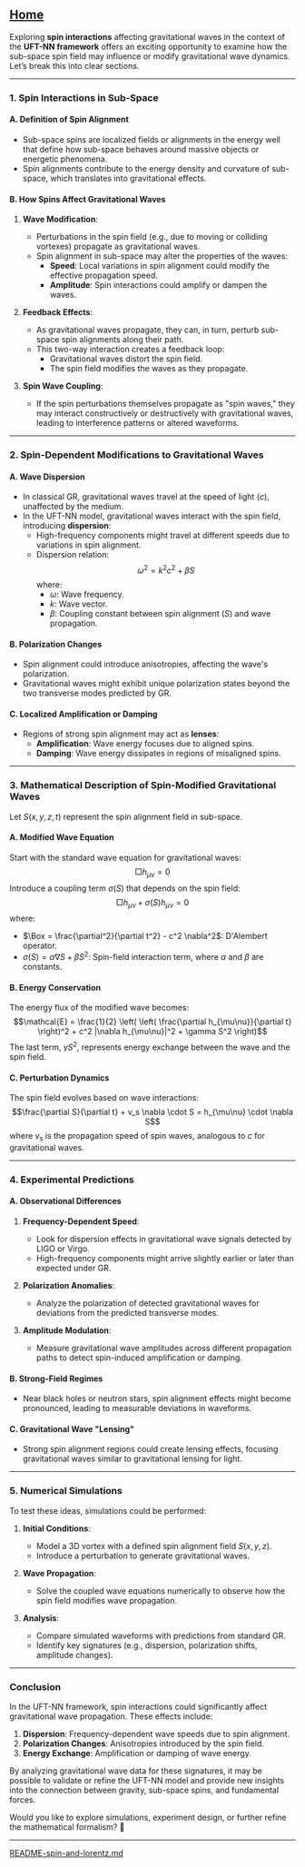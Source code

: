 [Home](https://t2m.io/VwvDcuw)
---

Exploring **spin interactions** affecting gravitational waves in the context of the **UFT-NN framework** offers an exciting opportunity to examine how the sub-space spin field may influence or modify gravitational wave dynamics. Let’s break this into clear sections.

---

### **1. Spin Interactions in Sub-Space**
#### **A. Definition of Spin Alignment**
- Sub-space spins are localized fields or alignments in the energy well that define how sub-space behaves around massive objects or energetic phenomena.
- Spin alignments contribute to the energy density and curvature of sub-space, which translates into gravitational effects.

#### **B. How Spins Affect Gravitational Waves**
1. **Wave Modification**:
   - Perturbations in the spin field (e.g., due to moving or colliding vortexes) propagate as gravitational waves.
   - Spin alignment in sub-space may alter the properties of the waves:
     - **Speed**: Local variations in spin alignment could modify the effective propagation speed.
     - **Amplitude**: Spin interactions could amplify or dampen the waves.

2. **Feedback Effects**:
   - As gravitational waves propagate, they can, in turn, perturb sub-space spin alignments along their path.
   - This two-way interaction creates a feedback loop:
     - Gravitational waves distort the spin field.
     - The spin field modifies the waves as they propagate.

3. **Spin Wave Coupling**:
   - If the spin perturbations themselves propagate as "spin waves," they may interact constructively or destructively with gravitational waves, leading to interference patterns or altered waveforms.

---

### **2. Spin-Dependent Modifications to Gravitational Waves**
#### **A. Wave Dispersion**
- In classical GR, gravitational waves travel at the speed of light ($c$), unaffected by the medium.
- In the UFT-NN model, gravitational waves interact with the spin field, introducing **dispersion**:
  - High-frequency components might travel at different speeds due to variations in spin alignment.
  - Dispersion relation:
    $$\omega^2 = k^2 c^2 + \beta S$$
    where:
    - $\omega$: Wave frequency.
    - $k$: Wave vector.
    - $\beta$: Coupling constant between spin alignment ($S$) and wave propagation.

#### **B. Polarization Changes**
- Spin alignment could introduce anisotropies, affecting the wave's polarization.
- Gravitational waves might exhibit unique polarization states beyond the two transverse modes predicted by GR.

#### **C. Localized Amplification or Damping**
- Regions of strong spin alignment may act as **lenses**:
  - **Amplification**: Wave energy focuses due to aligned spins.
  - **Damping**: Wave energy dissipates in regions of misaligned spins.

---

### **3. Mathematical Description of Spin-Modified Gravitational Waves**
Let $S(x, y, z, t)$ represent the spin alignment field in sub-space.

#### **A. Modified Wave Equation**
Start with the standard wave equation for gravitational waves:
$$\Box h_{\mu\nu} = 0$$
Introduce a coupling term $\sigma(S)$ that depends on the spin field:
$$\Box h_{\mu\nu} + \sigma(S) h_{\mu\nu} = 0$$
where:
- $\Box = \frac{\partial^2}{\partial t^2} - c^2 \nabla^2$: D'Alembert operator.
- $\sigma(S) = \alpha \nabla S + \beta S^2$: Spin-field interaction term, where $\alpha$ and $\beta$ are constants.

#### **B. Energy Conservation**
The energy flux of the modified wave becomes:
$$\mathcal{E} = \frac{1}{2} \left( \left( \frac{\partial h_{\mu\nu}}{\partial t} \right)^2 + c^2 |\nabla h_{\mu\nu}|^2 + \gamma S^2 \right)$$
The last term, $\gamma S^2$, represents energy exchange between the wave and the spin field.

#### **C. Perturbation Dynamics**
The spin field evolves based on wave interactions:
$$\frac{\partial S}{\partial t} + v_s \nabla \cdot S = h_{\mu\nu} \cdot \nabla S$$
where $v_s$ is the propagation speed of spin waves, analogous to $c$ for gravitational waves.

---

### **4. Experimental Predictions**
#### **A. Observational Differences**
1. **Frequency-Dependent Speed**:
   - Look for dispersion effects in gravitational wave signals detected by LIGO or Virgo.
   - High-frequency components might arrive slightly earlier or later than expected under GR.

2. **Polarization Anomalies**:
   - Analyze the polarization of detected gravitational waves for deviations from the predicted transverse modes.

3. **Amplitude Modulation**:
   - Measure gravitational wave amplitudes across different propagation paths to detect spin-induced amplification or damping.

#### **B. Strong-Field Regimes**
- Near black holes or neutron stars, spin alignment effects might become pronounced, leading to measurable deviations in waveforms.

#### **C. Gravitational Wave "Lensing"**
- Strong spin alignment regions could create lensing effects, focusing gravitational waves similar to gravitational lensing for light.

---

### **5. Numerical Simulations**
To test these ideas, simulations could be performed:
1. **Initial Conditions**:
   - Model a 3D vortex with a defined spin alignment field $S(x, y, z)$.
   - Introduce a perturbation to generate gravitational waves.

2. **Wave Propagation**:
   - Solve the coupled wave equations numerically to observe how the spin field modifies wave propagation.

3. **Analysis**:
   - Compare simulated waveforms with predictions from standard GR.
   - Identify key signatures (e.g., dispersion, polarization shifts, amplitude changes).

---

### **Conclusion**
In the UFT-NN framework, spin interactions could significantly affect gravitational wave propagation. These effects include:
1. **Dispersion**: Frequency-dependent wave speeds due to spin alignment.
2. **Polarization Changes**: Anisotropies introduced by the spin field.
3. **Energy Exchange**: Amplification or damping of wave energy.

By analyzing gravitational wave data for these signatures, it may be possible to validate or refine the UFT-NN model and provide new insights into the connection between gravity, sub-space spins, and fundamental forces.

Would you like to explore simulations, experiment design, or further refine the mathematical formalism? 🚀


---

[README-spin-and-lorentz.md](https://t2m.io/0Tvc3vk)
